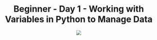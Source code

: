 <h1 align=center>Beginner - Day 1 - Working with Variables in Python to Manage Data</h1>

<p align=center>
<image src="band_name_generator_screen.png">
</p>